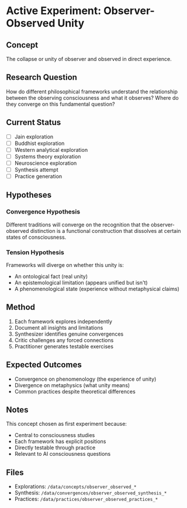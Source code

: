 # Active Experiment: Observer-Observed Unity

## Concept
The collapse or unity of observer and observed in direct experience.

## Research Question
How do different philosophical frameworks understand the relationship between the observing consciousness and what it observes? Where do they converge on this fundamental question?

## Current Status
- [ ] Jain exploration
- [ ] Buddhist exploration  
- [ ] Western analytical exploration
- [ ] Systems theory exploration
- [ ] Neuroscience exploration
- [ ] Synthesis attempt
- [ ] Practice generation

## Hypotheses

### Convergence Hypothesis
Different traditions will converge on the recognition that the observer-observed distinction is a functional construction that dissolves at certain states of consciousness.

### Tension Hypothesis
Frameworks will diverge on whether this unity is:
- An ontological fact (real unity)
- An epistemological limitation (appears unified but isn't)
- A phenomenological state (experience without metaphysical claims)

## Method
1. Each framework explores independently
2. Document all insights and limitations
3. Synthesizer identifies genuine convergences
4. Critic challenges any forced connections
5. Practitioner generates testable exercises

## Expected Outcomes
- Convergence on phenomenology (the experience of unity)
- Divergence on metaphysics (what unity means)
- Common practices despite theoretical differences

## Notes
This concept chosen as first experiment because:
- Central to consciousness studies
- Each framework has explicit positions
- Directly testable through practice
- Relevant to AI consciousness questions

## Files
- Explorations: `/data/concepts/observer_observed_*`
- Synthesis: `/data/convergences/observer_observed_synthesis_*`
- Practices: `/data/practices/observer_observed_practices_*`
